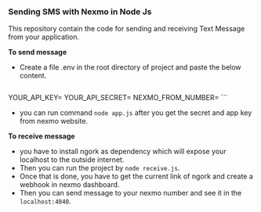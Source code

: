 ### Sending SMS with Nexmo in Node Js

This repository contain the code for sending and receiving Text Message from your application.

**To send message**


- Create a file .env in the root directory of project and paste the below content.


    ```sh
YOUR_API_KEY=<change this with your nexmo api key>
YOUR_API_SECRET=<change this with your nexmo api secret>
NEXMO_FROM_NUMBER=<change it with your nexmo phone number>
    ```

- you can run command `node app.js` after you get the secret and app key from nexmo website.


**To receive message**
- you have to install ngork as dependency which will expose your localhost to the outside internet.
- Then you can run the project by  `node receive.js`.
- Once that is done, you have to get the current link of ngork and create a webhook in nexmo dashboard.
- Then you can send message to your nexmo number and see it in the `localhost:4040`.

